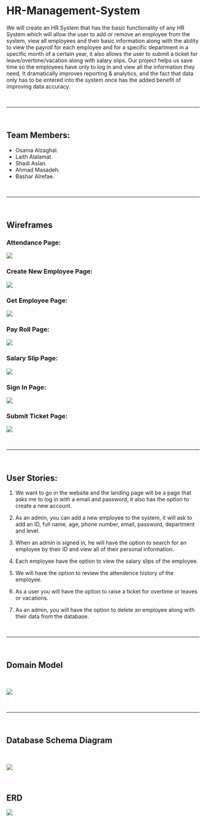 # HR-Management-System

We will create an HR System that has the basic functionality of any HR System which will allow the user to add or remove an employee from the system, view all employees and their basic information along with the ability to view the payroll for each employee and for a specific department in a specific month of a certain year, it also allows the user to submit a ticket for leave/overtime/vacation along with salary slips. Our project helps us save time so the employees have only to log in and view all the information they need, It dramatically improves reporting & analytics, and the fact that data only has to be entered into the system once has the added benefit of improving data accuracy. 

<br><hr><br>

## Team Members:
+ Osama Alzaghal.
+ Laith Alalamat.
+ Shadi Aslan.
+ Ahmad Masadeh.
+ Bashar Alrefae.

<br><hr><br>

## Wireframes

### Attendance Page:
![](./assets/attendance.png)


### Create New Employee Page:
![](./assets/create_new_employee.png)

### Get Employee Page:
![](assets/get_employee.png)

### Pay Roll Page:
![](assets/pay_roll.png)

### Salary Slip Page:
![](assets/salary_slip.png)

### Sign In Page:
![](assets/sign_in.png)

### Submit Ticket Page:
![](assets/submit-ticket.png)

<br><hr><br>

## User Stories:

1. We want to go in the website and the landing page will be a page that asks me to log in with a email and password, it also has the option to create a new account.

2. As an admin, you can add a new employee to the system, it will ask to add an ID, full name, age, phone number, email, password, department and level.

3. When an admin is signed in, he will have the option to search for an employee by their ID and view all of their personal information.

4. Each employee have the option to view the salary slips of the employee.

5. We will have the option to review the attendence history of the employee.

6. As a user you will have the option to raise a ticket for overtime or leaves or vacations.

7. As an admin, you will have the option to delete an employee along with their data from the database.


<br><hr><br>

## Domain Model

<br>

![](./assets/domain-model.jpg)

<br><hr><br>

## Database Schema Diagram

<br>

![](./assets/schema.png)



<br>

## ERD

![](./assets/new-erd.png)